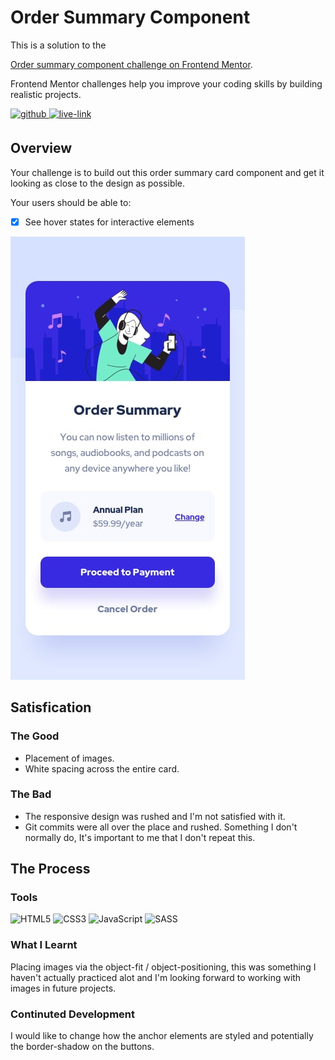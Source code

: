 <!-- USE THIS TEMPLATE FOR FUTURE FRONTEND MENTOR PROJECTS, CLEAN CONSISTENT README'S FOR ALL PROJECTS - PAST SELF. -->

<!-- REPLACE HREFS & PROJECT NAMES -->
<h1>Order Summary Component</h1>
<p>
  This is a solution to the 
  
  [Order summary component challenge on Frontend Mentor](https://www.frontendmentor.io/challenges/order-summary-component-QlPmajDUj).
  
  Frontend Mentor challenges help you improve your coding skills by building realistic projects. 
</p>

<!-- REPLACE HREFS -->
<a href="https://www.frontendmentor.io/solutions/flexbox-mobile-first-white-spcae-VsR-SNMFc" target="_blank">
  <img src=https://img.shields.io/badge/solution-3e54a3?&style=for-the-badge&logo=frontendmentor&logoColor=white alt=github style="margin-bottom: 5px;" />
</a>
<a href="https://gallant-hawking-2dad18.netlify.app/" target="_blank">
  <img src=https://img.shields.io/badge/live%20demo-lightgreen?&style=for-the-badge&logo=html5&logoColor=333 alt=live-link style="margin-bottom: 5px;" />
</a>

<!-- REPLACE TASKS -->
<h2>Overview</h2>
Your challenge is to build out this order summary card component and get it looking as close to the design as possible.

Your users should be able to:
- [x] See hover states for interactive elements

<!-- IMAGE MAY NEED REPLACING -->
![](./design/mobile-design.jpg)

<!-- REPLACE LIST ITEMS -->
<h2>Satisfication</h2>
<h3>The Good</h3>
  <ul>
    <li>Placement of images.</li>
    <li>White spacing across the entire card.</li>
  </ul>
<h3>The Bad</h3>
  <ul>
    <li>The responsive design was rushed and I'm not satisfied with it.</li>
    <li>Git commits were all over the place and rushed. Something I don't normally do, It's important to me that I don't repeat this.</li>
  </ul>

<!-- UPDATE ENTIRE SECTION -->
<h2>The Process</h2>
<h3>Tools</h3>
<p>
  <img alt="HTML5" src="https://img.shields.io/badge/-HTML5-red?style=flat-square&logo=html5&logoColor=white" />
  <img alt="CSS3" src="https://img.shields.io/badge/-CSS3-blue?style=flat-square&logo=css3&logoColor=white" />
  <img alt="JavaScript" src="https://img.shields.io/badge/-JavaScript-yellow?style=flat-square&logo=JavaScript&logoColor=white" />
  
  <img alt="SASS" src="https://img.shields.io/badge/-SASS-bf4080?style=flat-square&logo=sass&logoColor=white" />
</p>
<h3>What I Learnt</h3>
  <p>
    Placing images via the object-fit / object-positioning, this was something I haven't actually practiced alot and I'm looking forward to working
    with images in future projects.
  </p>
<h3>Continuted Development</h3>
  <p>
    I would like to change how the anchor elements are styled and potentially the border-shadow on the buttons.
  </p>
  
<!--  Thank you for taking the time to review my projects!  -->
